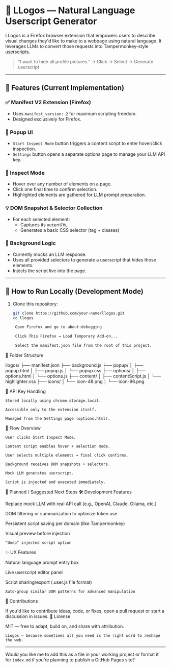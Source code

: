 # 🧠 LLogos — Natural Language Userscript Generator

LLogos is a Firefox browser extension that empowers users to describe visual changes they'd like to make to a webpage using natural language. It leverages LLMs to convert those requests into Tampermonkey-style userscripts.

> “I want to hide all profile pictures.” → Click → Select → Generate userscript

---

## 🚀 Features (Current Implementation)

### ✅ Manifest V2 Extension (Firefox)
- Uses `manifest_version: 2` for maximum scripting freedom.
- Designed exclusively for Firefox.

### 🧰 Popup UI
- `Start Inspect Mode` button triggers a content script to enter hover/click inspection.
- `Settings` button opens a separate options page to manage your LLM API key.

### 🔎 Inspect Mode
- Hover over any number of elements on a page.
- Click one final time to confirm selection.
- Highlighted elements are gathered for LLM prompt preparation.

### 💡 DOM Snapshot & Selector Collection
- For each selected element:
  - Captures its `outerHTML`
  - Generates a basic CSS selector (tag + classes)

### 🧠 Background Logic
- Currently mocks an LLM response.
- Uses all provided selectors to generate a userscript that hides those elements.
- Injects the script live into the page.

---

## 🧪 How to Run Locally (Development Mode)

1. Clone this repository:
   ```bash
   git clone https://github.com/your-name/llogos.git
   cd llogos

    Open Firefox and go to about:debugging

    Click This Firefox → Load Temporary Add-on...

    Select the manifest.json file from the root of this project.

📂 Folder Structure

llogos/
├── manifest.json
├── background.js
├── popup/
│   ├── popup.html
│   ├── popup.js
│   └── popup.css
├── options/
│   ├── options.html
│   └── options.js
├── content/
│   ├── contentScript.js
│   └── highlighter.css
├── icons/
│   └── icon-48.png
│   └── icon-96.png

🔐 API Key Handling

    Stored locally using chrome.storage.local.

    Accessible only to the extension itself.

    Managed from the Settings page (options.html).

🧭 Flow Overview

    User clicks Start Inspect Mode.

    Content script enables hover + selection mode.

    User selects multiple elements → final click confirms.

    Background receives DOM snapshots + selectors.

    Mock LLM generates userscript.

    Script is injected and executed immediately.

🔮 Planned / Suggested Next Steps
🛠 Development Features

Replace mock LLM with real API call (e.g., OpenAI, Claude, Ollama, etc.)

DOM filtering or summarization to optimize token use

Persistent script saving per domain (like Tampermonkey)

Visual preview before injection

    “Undo” injected script option

✨ UX Features

Natural language prompt entry box

Live userscript editor panel

Script sharing/export (.user.js file format)

    Auto-group similar DOM patterns for advanced manipulation

🤝 Contributions

If you'd like to contribute ideas, code, or fixes, open a pull request or start a discussion in issues.
🧬 License

MIT — free to adapt, build on, and share with attribution.

    LLogos — because sometimes all you need is the right word to reshape the web.


---

Would you like me to add this as a file in your working project or format it for `index.md` if you’re planning to publish a GitHub Pages site?

